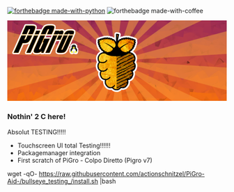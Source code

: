 [![forthebadge made-with-python](http://ForTheBadge.com/images/badges/made-with-python.svg)](https://www.python.org/)
![forthebadge made-with-coffee](https://github.com/actionschnitzel/PiGro-Aid-/blob/gh-pages/powered-by-coffee.svg)


![GUI](https://github.com/actionschnitzel/tingsandstuff/blob/main/header%20X.png)


### Nothin' 2 C here!

Absolut TESTING!!!!!    
    
- Touchscreen UI total Testing!!!!!!    
- Packagemanager integration 
- First scratch of PiGro - Colpo Diretto (Pigro v7)    
    

wget -qO- https://raw.githubusercontent.com/actionschnitzel/PiGro-Aid-/bullseye_testing_/install.sh |bash


